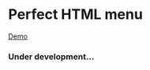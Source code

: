 # Perfect HTML menu

[Demo](https://sakryukov.github.io/html-menu/code/demo/index.html)

### Under development&hellip;
